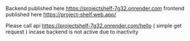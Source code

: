 Backend published here https://projectshelf-7g32.onrender.com
frontend published here https://project-shelf.web.app/


Please call api https://projectshelf-7g32.onrender.com/hello ( simple get request )  incase backend is not active due to inactivity
